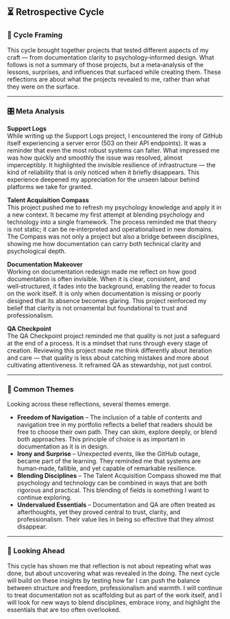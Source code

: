 ## ⏳ Retrospective Cycle

### 🔄 Cycle Framing  
This cycle brought together projects that tested different aspects of my craft — from documentation clarity to psychology‑informed design. What follows is not a summary of those projects, but a meta‑analysis of the lessons, surprises, and influences that surfaced while creating them. These reflections are about what the projects revealed to me, rather than what they were on the surface.  

---

### 🎛️ Meta Analysis  

**Support Logs**  
While writing up the Support Logs project, I encountered the irony of GitHub itself experiencing a server error (503 on their API endpoints). It was a reminder that even the most robust systems can falter. What impressed me was how quickly and smoothly the issue was resolved, almost imperceptibly. It highlighted the invisible resilience of infrastructure — the kind of reliability that is only noticed when it briefly disappears. This experience deepened my appreciation for the unseen labour behind platforms we take for granted.  

**Talent Acquisition Compass**  
This project pushed me to refresh my psychology knowledge and apply it in a new context. It became my first attempt at blending psychology and technology into a single framework. The process reminded me that theory is not static; it can be re‑interpreted and operationalised in new domains. The Compass was not only a project but also a bridge between disciplines, showing me how documentation can carry both technical clarity and psychological depth.  

**Documentation Makeover**  
Working on documentation redesign made me reflect on how good documentation is often invisible. When it is clear, consistent, and well‑structured, it fades into the background, enabling the reader to focus on the work itself. It is only when documentation is missing or poorly designed that its absence becomes glaring. This project reinforced my belief that clarity is not ornamental but foundational to trust and professionalism.  

**QA Checkpoint**  
The QA Checkpoint project reminded me that quality is not just a safeguard at the end of a process. It is a mindset that runs through every stage of creation. Reviewing this project made me think differently about iteration and care — that quality is less about catching mistakes and more about cultivating attentiveness. It reframed QA as stewardship, not just control.  

---

### 🌉 Common Themes  
Looking across these reflections, several themes emerge.  

- **Freedom of Navigation** – The inclusion of a table of contents and navigation tree in my portfolio reflects a belief that readers should be free to choose their own path. They can skim, explore deeply, or blend both approaches. This principle of choice is as important in documentation as it is in design.  
- **Irony and Surprise** – Unexpected events, like the GitHub outage, became part of the learning. They reminded me that systems are human‑made, fallible, and yet capable of remarkable resilience.  
- **Blending Disciplines** – The Talent Acquisition Compass showed me that psychology and technology can be combined in ways that are both rigorous and practical. This blending of fields is something I want to continue exploring.  
- **Undervalued Essentials** – Documentation and QA are often treated as afterthoughts, yet they proved central to trust, clarity, and professionalism. Their value lies in being so effective that they almost disappear.  

---

### 🔮 Looking Ahead  
This cycle has shown me that reflection is not about repeating what was done, but about uncovering what was revealed in the doing. The next cycle will build on these insights by testing how far I can push the balance between structure and freedom, professionalism and warmth. I will continue to treat documentation not as scaffolding but as part of the work itself, and I will look for new ways to blend disciplines, embrace irony, and highlight the essentials that are too often overlooked.  
